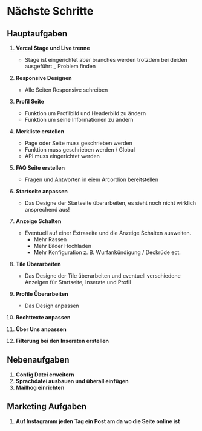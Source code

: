 # Nächste Schritte

## Hauptaufgaben

1. **Vercal Stage und Live trenne**

   - Stage ist eingerichtet aber branches werden trotzdem bei deiden ausgeführt
     \_ Problem finden

1. **Responsive Designen**

   - Alle Seiten Responsive schreiben

1. **Profil Seite**

   - Funktion um Profilbild und Headerbild zu ändern
   - Funktion um seine Informationen zu ändern

1. **Merkliste erstellen**

   - Page oder Seite muss geschrieben werden
   - Funktion muss geschrieben werden / Global
   - API muss eingerichtet werden

1. **FAQ Seite erstellen**

   - Fragen und Antworten in eiem Arcordion bereitstellen

1. **Startseite anpassen**

   - Das Designe der Startseite überarbeiten, es sieht noch nicht wirklich ansprechend aus!

1. **Anzeige Schalten**

   - Eventuell auf einer Extraseite und die Anzeige Schalten ausweiten.
     - Mehr Rassen
     - Mehr Bilder Hochladen
     - Mehr Konfiguration z. B. Wurfankündigung / Deckrüde ect.

1. **Tile Überarbeiten**

   - Das Designe der Tile überarbeiten und eventuell verschiedene Anzeigen für Startseite, Inserate und Profil

1. **Profile Überarbeiten**

   - Das Design anpassen

1. **Rechttexte anpassen**

1. **Über Uns anpassen**

1. **Filterung bei den Inseraten erstellen**

## Nebenaufgaben

1. **Config Datei erweitern**
2. **Sprachdatei ausbauen und überall einfügen**
3. **Mailhog einrichten**

## Marketing Aufgaben

1. **Auf Instagramm jeden Tag ein Post am da wo die Seite online ist**
